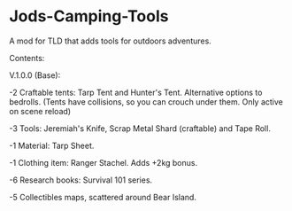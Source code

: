# Jods-Camping-Tools
A mod for TLD that adds tools for outdoors adventures.

Contents:

V.1.0.0 (Base):

-2 Craftable tents: Tarp Tent and Hunter's Tent. Alternative options to bedrolls. (Tents have collisions, so you can crouch under them. Only active on scene reload)

-3 Tools: Jeremiah's Knife, Scrap Metal Shard (craftable) and Tape Roll.

-1 Material: Tarp Sheet.

-1 Clothing item: Ranger Stachel. Adds +2kg bonus.

-6 Research books: Survival 101 series.

-5 Collectibles maps, scattered around Bear Island.
